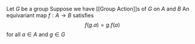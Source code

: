 Let $G$ be a group
Suppose we have [[Group Action]]s of $G$ on $A$ and $B$
An equivariant map $f:A\to B$ satisfies
$$
f(g.a) = g.f(a)
$$
for all $a\in A$ and $g\in G$